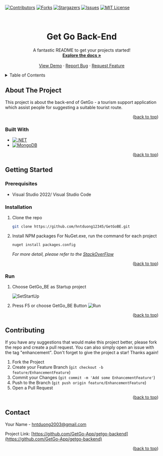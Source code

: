 <a id="readme-top"></a>

<!-- PROJECT SHIELDS -->
[![Contributors][contributors-shield]][contributors-url]
[![Forks][forks-shield]][forks-url]
[![Stargazers][stars-shield]][stars-url]
[![Issues][issues-shield]][issues-url]
[![MIT License][license-shield]][license-url]

<!-- PROJECT TITLE -->
<br />
<div align="center">
  <h1 align="center">
      Get Go Back-End
  </h1>

  <p align="center">
    A fantastic README to get your projects started!
    <br />
    <a href="https://github.com/GetGo-App/getgo-backend"><strong>Explore the docs »</strong></a>
    <br />
    <br />
    <a href="https://github.com/GetGo-App/getgo-backend">View Demo</a>
    ·
    <a href="https://github.com/GetGo-App/getgo-backend/issues/new?labels=bug&template=bug-report---.md">Report Bug</a>
    ·
    <a href="https://github.com/GetGo-App/getgo-backend/issues/new?labels=enhancement&template=feature-request---.md">Request Feature</a>
  </p>
</div>



<!-- TABLE OF CONTENTS -->
<details>
  <summary>Table of Contents</summary>
  <ol>
    <li>
      <a href="#about-the-project">About The Project</a>
      <ul>
        <li><a href="#built-with">Built With</a></li>
      </ul>
    </li>
    <li>
      <a href="#getting-started">Getting Started</a>
      <ul>
        <li><a href="#prerequisites">Prerequisites</a></li>
        <li><a href="#installation">Installation</a></li>
        <li><a href="#run">Run</a></li>
      </ul>
    </li>
    <li><a href="#contributing">Contributing</a></li>
    <li><a href="#contact">Contact</a></li>
  </ol>
</details>



<!-- ABOUT THE PROJECT -->
## About The Project

This project is about the back-end of GetGo - a tourism support application which assist people for suggesting a suitable tourist route.

<p align="right">(<a href="#readme-top">back to top</a>)</p>



### Built With
* [![.NET][.NET-shield]][.NET-url]
* [![MongoDB][MongoDB-shield]][MongoDB-url]
<p align="right">(<a href="#readme-top">back to top</a>)</p>



<!-- GETTING STARTED -->
## Getting Started

### Prerequisites
* Visual Studio 2022/ Visual Studio Code

### Installation
1. Clone the repo
   ```sh
   git clone https://github.com/hntduong12345/GetGoBE.git
   ```
2. Install NPM packages
   For NuGet.exe, run the command for each project
   ```sh
   nuget install packages.config
   ```
   _For more detail, please refer to the [StackOverFlow](https://stackoverflow.com/questions/6876732/how-do-i-get-nuget-to-install-update-all-the-packages-in-the-packages-config)_
<p align="right">(<a href="#readme-top">back to top</a>)</p>

### Run
1. Choose GetGo_BE as Startup project

   ![SetStartUp](https://github.com/user-attachments/assets/40dd6d06-f155-4005-98b9-66d1b679d1e2)

2. Press F5 or choose GetGo_BE Button
![Run](https://github.com/user-attachments/assets/677d4292-b62c-4f85-bace-bc39b4d17121)

<p align="right">(<a href="#readme-top">back to top</a>)</p>

<!-- CONTRIBUTING -->
## Contributing
If you have any suggestions that would make this project better, please fork the repo and create a pull request. You can also simply open an issue with the tag "enhancement".
Don't forget to give the project a star! Thanks again!

1. Fork the Project
2. Create your Feature Branch (`git checkout -b feature/EnhancementFeature`)
3. Commit your Changes (`git commit -m 'Add some EnhancementFeature'`)
4. Push to the Branch (`git push origin feature/EnhancementFeature`)
5. Open a Pull Request
<p align="right">(<a href="#readme-top">back to top</a>)</p>


<!-- CONTACT -->
## Contact
Your Name - hntduong2003@gmail.com

Project Link: [https://github.com/GetGo-App/getgo-backend](https://github.com/GetGo-App/getgo-backend)

<p align="right">(<a href="#readme-top">back to top</a>)</p>



<!-- MARKDOWN LINKS & IMAGES -->
<!-- https://www.markdownguide.org/basic-syntax/#reference-style-links -->
[contributors-shield]: https://img.shields.io/github/contributors/GetGo-App/getgo-backend.svg?style=for-the-badge
[contributors-url]: https://github.com/GetGo-App/getgo-backend/graphs/contributors
[forks-shield]: https://img.shields.io/github/forks/GetGo-App/getgo-backend.svg?style=for-the-badge
[forks-url]: https://github.com/GetGo-App/getgo-backend/network/members
[stars-shield]: https://img.shields.io/github/stars/GetGo-App/getgo-backend.svg?style=for-the-badge
[stars-url]: https://github.com/GetGo-App/getgo-backend/stargazers
[issues-shield]: https://img.shields.io/github/issues/GetGo-App/getgo-backend.svg?style=for-the-badge
[issues-url]: https://github.com/GetGo-App/getgo-backend/issues
[license-shield]: https://img.shields.io/github/license/GetGo-App/getgo-backend.svg?style=for-the-badge
[license-url]: https://github.com/GetGo-App/getgo-backend/blob/master/LICENSE.txt

[.NET-shield]: https://img.shields.io/badge/.NET-7153DC?style=for-the-badge&logo=dotnet&logoColor=white
[.NET-url]: https://learn.microsoft.com/vi-vn/dotnet/welcome
[MongoDB-shield]: https://img.shields.io/badge/MongoDB-10964D?style=for-the-badge&logo=mongodb&logoColor=white
[MongoDB-url]: https://www.mongodb.com/
